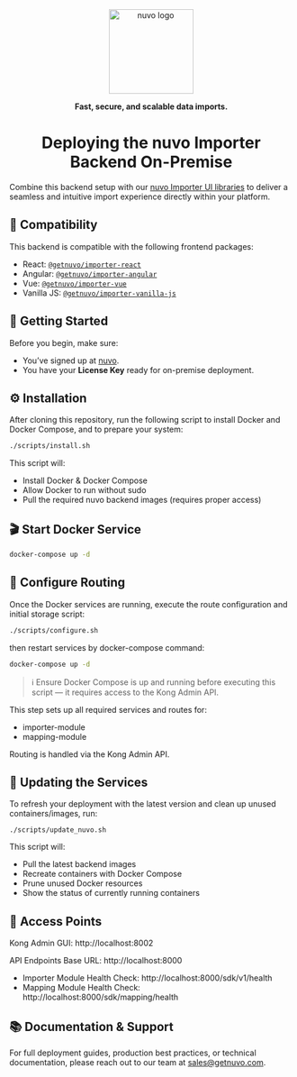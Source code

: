 <!-- markdownlint-disable -->

<div align="center">
  <a href="https://getnuvo.com/" target="_blank" rel="noopener noreferrer">
    <img width="150" src="https://general-upload.getnuvo.com/nuvo_logo_with_text.svg" alt="nuvo logo">
  </a>
  <p><strong>Fast, secure, and scalable data imports.</strong></p>
</div>

<h1 align="center">Deploying the nuvo Importer Backend On-Premise</h1>

<p>
  Combine this backend setup with our <a href="https://getnuvo.com/importer">nuvo Importer UI libraries</a> to deliver a seamless and intuitive import experience directly within your platform.
</p>

## 🧩 Compatibility

This backend is compatible with the following frontend packages:

- React: [`@getnuvo/importer-react`](https://www.npmjs.com/package/@getnuvo/importer-react)
- Angular: [`@getnuvo/importer-angular`](https://www.npmjs.com/package/@getnuvo/importer-angular)
- Vue: [`@getnuvo/importer-vue`](https://www.npmjs.com/package/@getnuvo/importer-vue)
- Vanilla JS: [`@getnuvo/importer-vanilla-js`](https://www.npmjs.com/package/@getnuvo/importer-vanilla-js)

## 🚀 Getting Started

Before you begin, make sure:

- You’ve signed up at [nuvo](https://dashboard.getnuvo.com).
- You have your **License Key** ready for on-premise deployment.

## ⚙️ Installation

After cloning this repository, run the following script to install Docker and Docker Compose, and to prepare your system:

```bash
./scripts/install.sh
```

This script will:

- Install Docker & Docker Compose
- Allow Docker to run without sudo
- Pull the required nuvo backend images (requires proper access)

## 🎬 Start Docker Service

```bash
docker-compose up -d
```

## 🔁 Configure Routing

Once the Docker services are running, execute the route configuration and initial storage script:

```bash
./scripts/configure.sh
```

then restart services by docker-compose command:

```bash
docker-compose up -d
```

> ℹ️ Ensure Docker Compose is up and running before executing this script — it requires access to the Kong Admin API.

This step sets up all required services and routes for:

- importer-module
- mapping-module

Routing is handled via the Kong Admin API.

## 🔄 Updating the Services

To refresh your deployment with the latest version and clean up unused containers/images, run:

```bsh
./scripts/update_nuvo.sh
```

This script will:

- Pull the latest backend images
- Recreate containers with Docker Compose
- Prune unused Docker resources
- Show the status of currently running containers

## 🔌 Access Points

Kong Admin GUI:
http://localhost:8002

API Endpoints
Base URL: http://localhost:8000

- Importer Module Health Check: http://localhost:8000/sdk/v1/health
- Mapping Module Health Check: http://localhost:8000/sdk/mapping/health

## 📚 Documentation & Support

For full deployment guides, production best practices, or technical documentation, please reach out to our team at sales@getnuvo.com.
